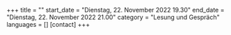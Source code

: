 +++
title = ""
start_date = "Dienstag, 22. November 2022 19.30"
end_date = "Dienstag, 22. November 2022 21.00"
category = "Lesung und Gespräch"
languages = []
[contact]
+++